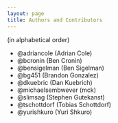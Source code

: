 ```yaml
---
layout: page
title: Authors and Contributors
---
```


(in alphabetical order)

* @adriancole (Adrian Cole)
* @bcronin (Ben Cronin)
* @bensigelman (Ben Sigelman)
* @bg451 (Brandon Gonzalez)
* @dkuebric (Dan Kuebrich)
* @michaelsembwever (mck)
* @slimsag (Stephen Gutekanst)
* @tschottdorf (Tobias Schottdorf)
* @yurishkuro (Yuri Shkuro)
